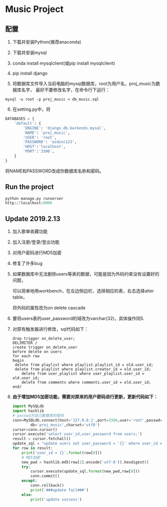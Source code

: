# Music Project
## 配置

1. 下载并安装Python(推荐anaconda)

2. 下载并安装mysql

3. conda install mysqlclient(或pip install mysqlclient)

4. pip install django

5. 将数据库文件导入当前电脑的mysql数据库，root为用户名，proj_music为数据库名字，
最好不要修改名字，在命令行下运行：
```mysql
mysql -u root -p proj_music < db_music.sql
```

6. 在setting.py中，将
```python
DATABASES = {
    'default': {
        'ENGINE': 'django.db.backends.mysql',
        'NAME': 'proj_music',
        'USER': 'root',
        'PASSWORD': 'asdzxc123',
        'HOST':'localhost',
        'PORT':'3306',
    }
}
```
将NAME和PASSWORD改成你数据库名称和密码。

## Run the project
```python
python manage.py runserver
http://localhost:8000
```

## Update 2019.2.13

1. 加入歌单收藏功能

2. 加入注册/登录/登出功能

3. 对用户密码进行MD5加密

4. 修复了许多bug

5. 如果数据库中无法删除users等表的数据，可能是因为外码约束没有设置好的问题，

   可以简单地用workbench，在左边侧边栏，选择相应的表，右击选择alter table，

   将外码的属性改为on delete cascade

6. 要将users表的user_password的域改为varchar(32)，具体操作同5.

7. 对原有触发器进行修改，sql代码如下：

   ```mysql
   drop trigger on_delete_user;
   DELIMITER /
   create trigger on_delete_user
   before delete on users
   for each row
   begin
   	delete from playlist where playlist.playlist_id = old.user_id;
   	delete from playlist where playlist.creator_id = old.user_id;
       delete from user_playlist where user_playlist.user_id = old.user_id;
       delete from comments where comments.user_id = old.user_id;
   end/
   ```

8. **由于增加MD5加密功能，需要对原来的用户密码进行更新，更新代码如下：**

   ```python
   import MySQLdb
   import hashlib
   # passwd为自己数据库的密码
   conn=MySQLdb.connect(host='127.0.0.1',port=3306,user='root',passwd='asdzxc123',
           db='proj_music',charset='utf8')
   cursor=conn.cursor()
   cursor.execute('select user_id,user_password from users;')
   result = cursor.fetchall()
   update_sql = "update users set user_password = '{}' where user_id = {}"
   for row in result:
       print('user_id = {}'.format(row[0]))
       # MD5加密
       new_pwd = hashlib.md5(row[1].encode('utf-8')).hexdigest()
       try:
           cursor.execute(update_sql.format(new_pwd,row[0]))
           conn.commit()
       except:
           conn.rollback()
           print('###update fail###')
       else:
           print('update success')
   ```
